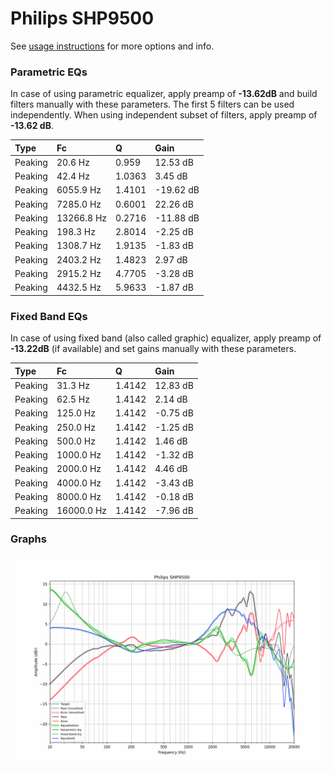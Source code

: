 # Philips SHP9500
See [usage instructions](https://github.com/jaakkopasanen/AutoEq#usage) for more options and info.

### Parametric EQs
In case of using parametric equalizer, apply preamp of **-13.62dB** and build filters manually
with these parameters. The first 5 filters can be used independently.
When using independent subset of filters, apply preamp of **-13.62 dB**.

| Type    | Fc         |      Q | Gain      |
|:--------|:-----------|:-------|:----------|
| Peaking | 20.6 Hz    | 0.959  | 12.53 dB  |
| Peaking | 42.4 Hz    | 1.0363 | 3.45 dB   |
| Peaking | 6055.9 Hz  | 1.4101 | -19.62 dB |
| Peaking | 7285.0 Hz  | 0.6001 | 22.26 dB  |
| Peaking | 13266.8 Hz | 0.2716 | -11.88 dB |
| Peaking | 198.3 Hz   | 2.8014 | -2.25 dB  |
| Peaking | 1308.7 Hz  | 1.9135 | -1.83 dB  |
| Peaking | 2403.2 Hz  | 1.4823 | 2.97 dB   |
| Peaking | 2915.2 Hz  | 4.7705 | -3.28 dB  |
| Peaking | 4432.5 Hz  | 5.9633 | -1.87 dB  |

### Fixed Band EQs
In case of using fixed band (also called graphic) equalizer, apply preamp of **-13.22dB**
(if available) and set gains manually with these parameters.

| Type    | Fc         |      Q | Gain     |
|:--------|:-----------|:-------|:---------|
| Peaking | 31.3 Hz    | 1.4142 | 12.83 dB |
| Peaking | 62.5 Hz    | 1.4142 | 2.14 dB  |
| Peaking | 125.0 Hz   | 1.4142 | -0.75 dB |
| Peaking | 250.0 Hz   | 1.4142 | -1.25 dB |
| Peaking | 500.0 Hz   | 1.4142 | 1.46 dB  |
| Peaking | 1000.0 Hz  | 1.4142 | -1.32 dB |
| Peaking | 2000.0 Hz  | 1.4142 | 4.46 dB  |
| Peaking | 4000.0 Hz  | 1.4142 | -3.43 dB |
| Peaking | 8000.0 Hz  | 1.4142 | -0.18 dB |
| Peaking | 16000.0 Hz | 1.4142 | -7.96 dB |

### Graphs
![](./Philips%20SHP9500.png)